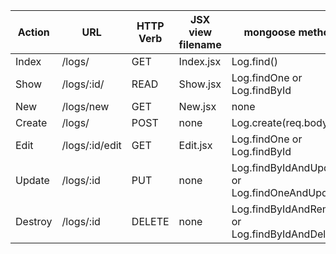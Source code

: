 Action | URL | HTTP Verb | JSX view filename | mongoose method 
--- | --- | --- | --- |--- 
Index | /logs/ | GET | Index.jsx | Log.find() | Log.find()
Show | /logs/:id/ | READ | Show.jsx | Log.findOne or Log.findById | 
New | /logs/new | GET | New.jsx | none | 
Create | /logs/ | POST | none | Log.create(req.body) | 
Edit | /logs/:id/edit | GET | Edit.jsx | Log.findOne or Log.findById | 
Update | /logs/:id | PUT | none | Log.findByIdAndUpdate or Log.findOneAndUpdate | 
Destroy | /logs/:id | DELETE | none | Log.findByIdAndRemove or Log.findByIdAndDelete |